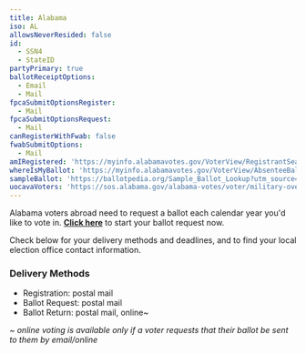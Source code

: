 ```yaml
---
title: Alabama
iso: AL
allowsNeverResided: false
id:
  - SSN4
  - StateID
partyPrimary: true
ballotReceiptOptions:
  - Email
  - Mail
fpcaSubmitOptionsRegister:
  - Mail
fpcaSubmitOptionsRequest:
  - Mail
canRegisterWithFwab: false
fwabSubmitOptions:
  - Mail
amIRegistered: 'https://myinfo.alabamavotes.gov/VoterView/RegistrantSearch.do'
whereIsMyBallot: 'https://myinfo.alabamavotes.gov/VoterView/AbsenteeBallotSearch.do'
sampleBallot: 'https://ballotpedia.org/Sample_Ballot_Lookup?utm_source=ballotpedia&utm_campaign=sample_ballot_frontpage'
uocavaVoters: 'https://sos.alabama.gov/alabama-votes/voter/military-overseas-voting'
---
```

Alabama voters abroad need to request a ballot each calendar year you'd like to vote in. [**Click here**](https://www.votefromabroad.org) to start your ballot request now.

Check below for your delivery methods and deadlines, and to find your local election office contact information.

### Delivery Methods

* Registration: postal mail
* Ballot Request: postal mail
* Ballot Return: postal mail, online~ 

_~ online voting is available only if a voter requests that their ballot be sent to them by email/online_
